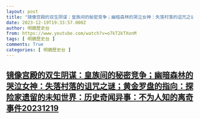 ```yaml
---
layout: post
title: "镜像宫殿的双生阴谋：皇族间的秘密竞争；幽暗森林的哭泣女神：失落村落的诅咒之谜；黄金罗盘的指向：探险家遗留的未知世界：历史奇闻异事：不为人知的离奇事件20231219"
date: 2023-12-19T19:33:57.000Z
author: 明鏡歷史台
from: https://www.youtube.com/watch?v=o7kT2kTXonM
tags: [ 明鏡歷史台 ]
comments: True
categories: [ 明鏡歷史台 ]
---
```

<!--1703014437000-->
[镜像宫殿的双生阴谋：皇族间的秘密竞争；幽暗森林的哭泣女神：失落村落的诅咒之谜；黄金罗盘的指向：探险家遗留的未知世界：历史奇闻异事：不为人知的离奇事件20231219](https://www.youtube.com/watch?v=o7kT2kTXonM)
------

<div>

</div>
